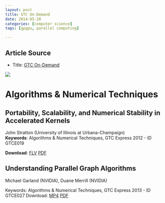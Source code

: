 ```yaml
---
layout: post
title: GTC On-Demand
date: 2014-05-20
categories: [computer science]
tags: [gpgpu, parallel computing]

---
```



## Article Source
* Title: [GTC On-Demand](http://on-demand-gtc.gputechconf.com/gtcnew/on-demand-gtc.php?searchByKeyword=GTC+Express&searchItems=&sessionTopic=&sessionEvent=&sessionYear=&sessionFormat=&submit=&select=+)

[![](http://sungsoo.github.com/images/gtc.png)](http://sungsoo.github.com/images/gtc.png)

# Algorithms & Numerical Techniques

## Portability, Scalability, and Numerical Stability in Accelerated Kernels

John Stratton (University of Illinois at Urbana-Champaign)  
**Keywords**: Algorithms & Numerical Techniques, GTC Express 2012 - ID GTCE019

**Download**: [FLV](http://www.gputechconf.com/content/includes/gtc/video/stream-john-stratton-webinar-oct2012.html) [PDF](http://on-demand.gputechconf.com/gtc-express/2012/presentations/portability-scalability-and-numerical-stability-in-accelerated-kernels.pdf)


## Understanding Parallel Graph Algorithms
Michael Garland (NVIDIA), Duane Merrill (NVIDIA)

Keywords: Algorithms & Numerical Techniques, GTC Express 2013 - ID GTCE027
Download: [MP4](http://on-demand.gputechconf.com/gtc-express/2013/videos/understanding-parallel-graph-algorithms.mp4) [PDF](http://on-demand.gputechconf.com/gtc-express/2013/presentations/understanding-parallel-graph-algorithms.pdf)
